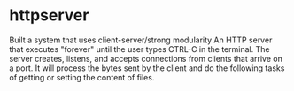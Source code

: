 # httpserver
Built a system that uses client-server/strong modularity
An HTTP server that executes "forever" until the user types CTRL-C in the terminal.
The server creates, listens, and accepts connections from clients that arrive on a port. It will process the bytes sent by the client and do the following tasks of getting or setting the content of files.
